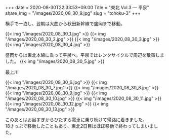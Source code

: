 +++
date  = 2020-08-30T22:33:53+09:00
Title = "東北 Vol.3 ― 平泉"
share_img = "/images/2020_08_30_9.jpg"
slug = "tohoku-3"
+++

横手で一泊し、翌朝は大曲から秋田新幹線で盛岡まで移動。

{{< img "/images/2020_08_30_1.jpg" >}}
{{< img "/images/2020_08_30_2.jpg" >}}
{{< img "/images/2020_08_30_3.jpg" >}}
{{< img "/images/2020_08_30_4.jpg" >}}

盛岡からは東北本線に乗って平泉へ。平泉ではレンタサイクルで周辺を散策しました。
{{< img "/images/2020_08_30_5.jpg" >}}
<p class="caption">最上川</p>
{{< img "/images/2020_08_30_6.jpg" >}}
{{< img "/images/2020_08_30_7.jpg" >}}
{{< img "/images/2020_08_30_8.jpg" >}}
{{< img "/images/2020_08_30_9.jpg" >}}
{{< img "/images/2020_08_30_10.jpg" >}}
{{< img "/images/2020_08_30_11.jpg" >}}
{{< img "/images/2020_08_30_12.jpg" >}}
{{< img "/images/2020_08_30_13.jpg" >}}

このあとはお昼すぎからひたすら電車に乗り続けて帰路に着きました。<br>
18きっぷで移動したこともあり、東北2日目はほぼ移動で終わってしまいました。